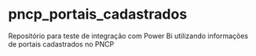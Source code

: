 # pncp_portais_cadastrados
Repositório para teste de integração com Power Bi utilizando informações de portais cadastrados no PNCP
